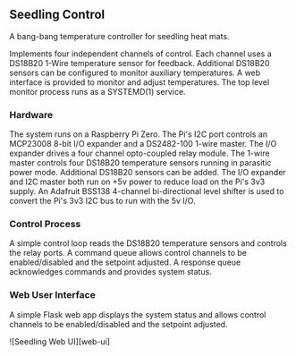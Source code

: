 ## Seedling Control

A bang-bang temperature controller for seedling heat mats. 

Implements four independent channels of control. 
Each channel uses a DS18B20 1-Wire temperature sensor for feedback. 
Additional DS18B20 sensors can be configured to monitor auxiliary temperatures. 
A web interface is provided to monitor and adjust temperatures. 
The top level monitor process runs as a SYSTEMD(1) service. 

### Hardware

The system runs on a Raspberry Pi Zero. The Pi's I2C port controls an MCP23008 8-bit I/O expander 
and a DS2482-100 1-wire master. The I/O expander drives a four channel opto-coupled relay module. 
The 1-wire master controls four DS18B20 temperature sensors running in parasitic power mode. 
Additional DS18B20 sensors can be added. The I/O expander and I2C master both run on +5v power 
to reduce load on the Pi's 3v3 supply. An Adafruit BSS138 4-channel bi-directional level shifter 
is used to convert the Pi's 3v3 I2C bus to run with the 5v I/O.

### Control Process

A simple control loop reads the DS18B20 temperature sensors and controls the relay ports. 
A command queue allows control channels to be enabled/disabled and the setpoint adjusted. 
A response queue acknowledges commands and provides system status. 

### Web User Interface

A simple Flask web app displays the system status and allows control channels to be 
enabled/disabled and the setpoint adjusted. 

![Seedling Web UI][web-ui]

[logo]: https://github.com/chasmack/seedling/blob/master/docs/screenshot.png "Seedling Web UI"